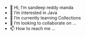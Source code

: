 - 👋 Hi, I’m sandeep reddy manda
- 👀 I’m interested in Java
- 🌱 I’m currently learning Collections
- 💞️ I’m looking to collaborate on ...
- 📫 How to reach me ...

<!---
mandasandeep1995/mandasandeep1995 is a ✨ special ✨ repository because its `README.md` (this file) appears on your GitHub profile.
You can click the Preview link to take a look at your changes.
--->
